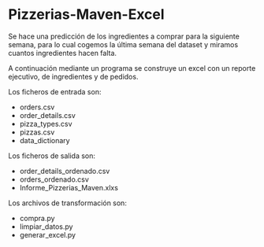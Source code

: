 # Pizzerias-Maven-Excel
Se hace una predicción de los ingredientes a comprar para la siguiente semana, para lo cual cogemos la última semana del dataset y miramos cuantos ingredientes hacen falta.

A continuación mediante un programa se construye un excel con un reporte ejecutivo, de ingredientes y de pedidos. 

Los ficheros de entrada son:
- orders.csv
- order_details.csv
- pizza_types.csv
- pizzas.csv
- data_dictionary

Los ficheros de salida son:
- order_details_ordenado.csv
- orders_ordenado.csv
- Informe_Pizzerias_Maven.xlxs


Los archivos de transformación son:
- compra.py
- limpiar_datos.py
- generar_excel.py


